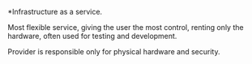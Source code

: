 *Infrastructure as a service. 

Most flexible service, giving the user the most control, renting only the hardware, often used for testing and development. 

Provider is responsible only for physical hardware and security. 